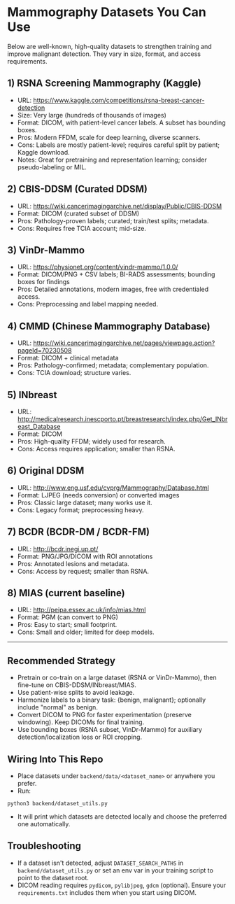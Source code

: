 # Mammography Datasets You Can Use

Below are well-known, high-quality datasets to strengthen training and improve malignant detection. They vary in size, format, and access requirements.

## 1) RSNA Screening Mammography (Kaggle)

- URL: https://www.kaggle.com/competitions/rsna-breast-cancer-detection
- Size: Very large (hundreds of thousands of images)
- Format: DICOM, with patient-level cancer labels. A subset has bounding boxes.
- Pros: Modern FFDM, scale for deep learning, diverse scanners.
- Cons: Labels are mostly patient-level; requires careful split by patient; Kaggle download.
- Notes: Great for pretraining and representation learning; consider pseudo-labeling or MIL.

## 2) CBIS-DDSM (Curated DDSM)

- URL: https://wiki.cancerimagingarchive.net/display/Public/CBIS-DDSM
- Format: DICOM (curated subset of DDSM)
- Pros: Pathology-proven labels; curated; train/test splits; metadata.
- Cons: Requires free TCIA account; mid-size.

## 3) VinDr-Mammo

- URL: https://physionet.org/content/vindr-mammo/1.0.0/
- Format: DICOM/PNG + CSV labels; BI-RADS assessments; bounding boxes for findings
- Pros: Detailed annotations, modern images, free with credentialed access.
- Cons: Preprocessing and label mapping needed.

## 4) CMMD (Chinese Mammography Database)

- URL: https://wiki.cancerimagingarchive.net/pages/viewpage.action?pageId=70230508
- Format: DICOM + clinical metadata
- Pros: Pathology-confirmed; metadata; complementary population.
- Cons: TCIA download; structure varies.

## 5) INbreast

- URL: http://medicalresearch.inescporto.pt/breastresearch/index.php/Get_INbreast_Database
- Format: DICOM
- Pros: High-quality FFDM; widely used for research.
- Cons: Access requires application; smaller than RSNA.

## 6) Original DDSM

- URL: http://www.eng.usf.edu/cvprg/Mammography/Database.html
- Format: LJPEG (needs conversion) or converted images
- Pros: Classic large dataset; many works use it.
- Cons: Legacy format; preprocessing heavy.

## 7) BCDR (BCDR-DM / BCDR-FM)

- URL: http://bcdr.inegi.up.pt/
- Format: PNG/JPG/DICOM with ROI annotations
- Pros: Annotated lesions and metadata.
- Cons: Access by request; smaller than RSNA.

## 8) MIAS (current baseline)

- URL: http://peipa.essex.ac.uk/info/mias.html
- Format: PGM (can convert to PNG)
- Pros: Easy to start; small footprint.
- Cons: Small and older; limited for deep models.

---

## Recommended Strategy

- Pretrain or co-train on a large dataset (RSNA or VinDr-Mammo), then fine-tune on CBIS-DDSM/INbreast/MIAS.
- Use patient-wise splits to avoid leakage.
- Harmonize labels to a binary task: {benign, malignant}; optionally include "normal" as benign.
- Convert DICOM to PNG for faster experimentation (preserve windowing). Keep DICOMs for final training.
- Use bounding boxes (RSNA subset, VinDr-Mammo) for auxiliary detection/localization loss or ROI cropping.

## Wiring Into This Repo

- Place datasets under `backend/data/<dataset_name>` or anywhere you prefer.
- Run:

```fish
python3 backend/dataset_utils.py
```

- It will print which datasets are detected locally and choose the preferred one automatically.

## Troubleshooting

- If a dataset isn't detected, adjust `DATASET_SEARCH_PATHS` in `backend/dataset_utils.py` or set an env var in your training script to point to the dataset root.
- DICOM reading requires `pydicom`, `pylibjpeg`, `gdcm` (optional). Ensure your `requirements.txt` includes them when you start using DICOM.
